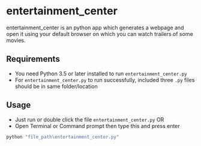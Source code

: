 # entertainment_center
entertainment_center is an python app which generates a webpage and open it using your default browser on which you can watch trailers of some movies.

## Requirements
- You need Python 3.5 or later installed to run `entertainment_center.py`
- For `entertainment_center.py` to run successfully, included three `.py` files should be in same folder/location

## Usage
- Just run or double click the file `entertainment_center.py`
OR
- Open Terminal or Command prompt then type this and press enter
```sh
python "file_path\entertainment_center.py"

